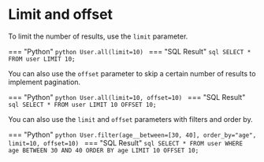 # Limit and offset

To limit the number of results, use the `limit` parameter.

=== "Python"
    ```python
    User.all(limit=10)
    ```
=== "SQL Result"
    ```sql
    SELECT * FROM user LIMIT 10;
    ```

You can also use the `offset` parameter to skip a certain number of results to implement pagination.

=== "Python"
    ```python
    User.all(limit=10, offset=10)
    ```
=== "SQL Result"
    ```sql
    SELECT * FROM user LIMIT 10 OFFSET 10;
    ```

You can also use the `limit` and `offset` parameters with filters and order by.

=== "Python"
    ```python
    User.filter(age__between=[30, 40], order_by="age", limit=10, offset=10)
    ```
=== "SQL Result"
    ```sql
    SELECT * FROM user WHERE age BETWEEN 30 AND 40 ORDER BY age LIMIT 10 OFFSET 10;
    ```
